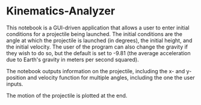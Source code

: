 # Kinematics-Analyzer

This notebook is a GUI-driven application that allows a user to enter initial conditions for a projectile being launched. The initial conditions are the angle at which the projectile is launched (in degrees), the initial height, and the initial velocity. The user of the program can also change the gravity if they wish to do so, but the default is set to -9.81 (the average acceleration due to Earth's gravity in meters per second squared).

The notebook outputs information on the projectile, including the x- and y-position and velocity function for multiple angles, including the one the user inputs.

The motion of the projectile is plotted at the end.
